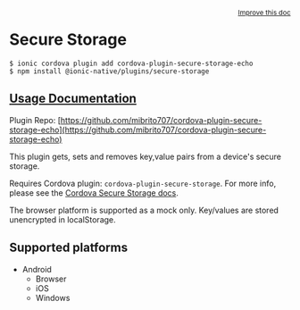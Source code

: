 <a style="float:right;font-size:12px;" href="http://github.com/danielsogl/awesome-cordova-plugins/edit/master/src/@awesome-cordova-plugins/plugins/secure-storage/index.ts#L88">
  Improve this doc
</a>

# Secure Storage

```
$ ionic cordova plugin add cordova-plugin-secure-storage-echo
$ npm install @ionic-native/plugins/secure-storage
```

## [Usage Documentation](https://ionicframework.com/docs/native/secure-storage/)

Plugin Repo: [https://github.com/mibrito707/cordova-plugin-secure-storage-echo](https://github.com/mibrito707/cordova-plugin-secure-storage-echo)

This plugin gets, sets and removes key,value pairs from a device's secure storage.

Requires Cordova plugin: `cordova-plugin-secure-storage`. For more info, please see the [Cordova Secure Storage docs](https://github.com/Crypho/cordova-plugin-secure-storage).

The browser platform is supported as a mock only. Key/values are stored unencrypted in localStorage.

## Supported platforms

- Android
  - Browser
  - iOS
  - Windows
